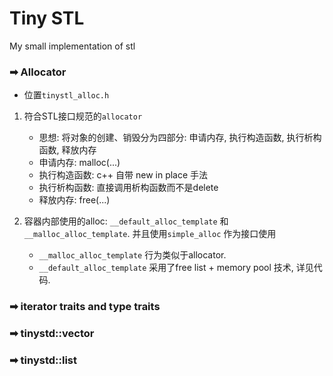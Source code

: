 # Tiny STL
My small implementation of stl

### ➡ Allocator
- 位置`tinystl_alloc.h`
1. 符合STL接口规范的`allocator`
	- 思想: 将对象的创建、销毁分为四部分: 申请内存, 执行构造函数, 执行析构函数, 释放内存
	- 申请内存: malloc(...)
	- 执行构造函数: c++ 自带 new in place 手法
	- 执行析构函数: 直接调用析构函数而不是delete
	- 释放内存: free(...)
	
2. 容器内部使用的alloc: `__default_alloc_template` 和 `__malloc_alloc_template`. 并且使用`simple_alloc` 作为接口使用
	- `__malloc_alloc_template` 行为类似于allocator. 
	- `__default_alloc_template` 采用了free list + memory pool 技术, 详见代码. 
### ➡ iterator traits and type traits
### ➡ tinystd::vector
### ➡ tinystd::list
